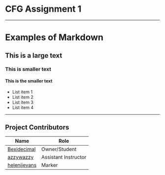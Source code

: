# CFG Assignment 1
________
# Examples of Markdown

## This is a large text

### This is smaller text

#### This is the smaller text


- List item 1
- List item 2
- List item 3
- List item 4

______________
## Project Contributors
| Name                                            | Role                 |
|-------------------------------------------------|----------------------|
| [Bexidecimal](https://github.com/Bexidecimal)   | Owner/Student        |
| [azzywazzy](https://github.com/azzywazzy)       | Assistant Instructor |
| [helenijevans](https://github.com/helenijevans) | Marker |

